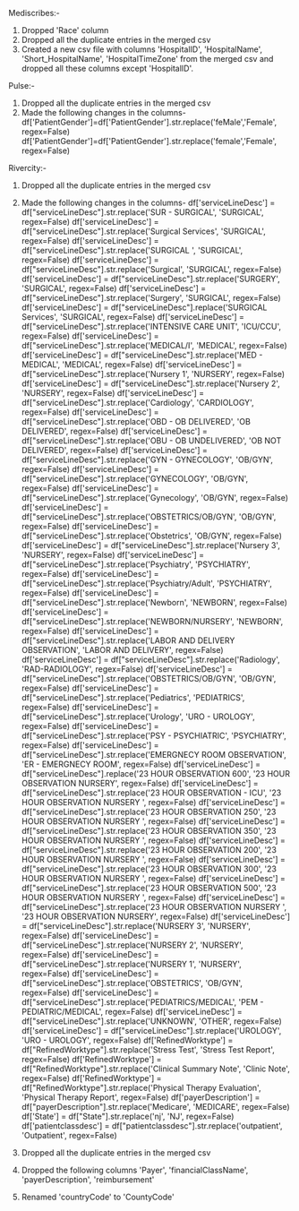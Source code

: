 Mediscribes:- 
1) Dropped 'Race' column
2) Dropped all the duplicate entries in the merged csv
3) Created a new csv file with columns 'HospitalID', 'HospitalName', 'Short_HospitalName', 'HospitalTimeZone' from the merged csv and dropped all these columns except 'HospitalID'.

Pulse:-
1) Dropped all the duplicate entries in the merged csv
2) Made the following changes in the columns-
        df['PatientGender']=df['PatientGender'].str.replace('feMale','Female', regex=False)
        df['PatientGender']=df['PatientGender'].str.replace('female','Female', regex=False)

Rivercity:-
1) Dropped all the duplicate entries in the merged csv
2) Made the following changes in the columns-
        df['serviceLineDesc'] = df["serviceLineDesc"].str.replace('SUR - SURGICAL', 'SURGICAL', regex=False)
        df['serviceLineDesc'] = df["serviceLineDesc"].str.replace('Surgical Services', 'SURGICAL', regex=False)
        df['serviceLineDesc'] = df["serviceLineDesc"].str.replace('SURGICAL ', 'SURGICAL', regex=False)
        df['serviceLineDesc'] = df["serviceLineDesc"].str.replace('Surgical', 'SURGICAL', regex=False)
        df['serviceLineDesc'] = df["serviceLineDesc"].str.replace('SURGERY', 'SURGICAL', regex=False)
        df['serviceLineDesc'] = df["serviceLineDesc"].str.replace('Surgery', 'SURGICAL', regex=False)
        df['serviceLineDesc'] = df["serviceLineDesc"].replace('SURGICAL Services', 'SURGICAL', regex=False)
        df['serviceLineDesc'] = df["serviceLineDesc"].str.replace('INTENSIVE CARE UNIT', 'ICU/CCU', regex=False)
        df['serviceLineDesc'] = df["serviceLineDesc"].str.replace('MEDICAL/I', 'MEDICAL', regex=False)
        df['serviceLineDesc'] = df["serviceLineDesc"].str.replace('MED - MEDICAL', 'MEDICAL', regex=False)
        df['serviceLineDesc'] = df["serviceLineDesc"].str.replace('Nursery 1', 'NURSERY', regex=False)
        df['serviceLineDesc'] = df["serviceLineDesc"].str.replace('Nursery 2', 'NURSERY', regex=False)
        df['serviceLineDesc'] = df["serviceLineDesc"].str.replace('Cardiology', 'CARDIOLOGY', regex=False)
        df['serviceLineDesc'] = df["serviceLineDesc"].str.replace('OBD - OB DELIVERED', 'OB DELIVERED', regex=False)
        df['serviceLineDesc'] = df["serviceLineDesc"].str.replace('OBU - OB UNDELIVERED', 'OB NOT DELIVERED', regex=False)
        df['serviceLineDesc'] = df["serviceLineDesc"].str.replace('GYN - GYNECOLOGY', 'OB/GYN', regex=False)
        df['serviceLineDesc'] = df["serviceLineDesc"].str.replace('GYNECOLOGY', 'OB/GYN', regex=False)
        df['serviceLineDesc'] = df["serviceLineDesc"].str.replace('Gynecology', 'OB/GYN', regex=False)
        df['serviceLineDesc'] = df["serviceLineDesc"].str.replace('OBSTETRICS/OB/GYN', 'OB/GYN', regex=False)
        df['serviceLineDesc'] = df["serviceLineDesc"].str.replace('Obstetrics', 'OB/GYN', regex=False)  
        df['serviceLineDesc'] = df["serviceLineDesc"].str.replace('Nursery 3', 'NURSERY', regex=False)
        df['serviceLineDesc'] = df["serviceLineDesc"].str.replace('Psychiatry', 'PSYCHIATRY', regex=False)
        df['serviceLineDesc'] = df["serviceLineDesc"].str.replace('Psychiatry/Adult', 'PSYCHIATRY', regex=False)
        df['serviceLineDesc'] = df["serviceLineDesc"].str.replace('Newborn', 'NEWBORN', regex=False)
        df['serviceLineDesc'] = df["serviceLineDesc"].str.replace('NEWBORN/NURSERY', 'NEWBORN', regex=False)
        df['serviceLineDesc'] = df["serviceLineDesc"].str.replace('LABOR AND DELIVERY OBSERVATION', 'LABOR AND DELIVERY', regex=False)
        df['serviceLineDesc'] = df["serviceLineDesc"].str.replace('Radiology', 'RAD-RADIOLOGY', regex=False)
        df['serviceLineDesc'] = df["serviceLineDesc"].str.replace('OBSTETRICS/OB/GYN', 'OB/GYN', regex=False)
        df['serviceLineDesc'] = df["serviceLineDesc"].str.replace('Pediatrics', 'PEDIATRICS', regex=False)
        df['serviceLineDesc'] = df["serviceLineDesc"].str.replace('Urology', 'URO - UROLOGY', regex=False)
        df['serviceLineDesc'] = df["serviceLineDesc"].str.replace('PSY - PSYCHIATRIC', 'PSYCHIATRY', regex=False)
        df['serviceLineDesc'] = df["serviceLineDesc"].str.replace('EMERGNECY ROOM OBSERVATION', 'ER - EMERGNECY ROOM', regex=False)
        df['serviceLineDesc'] = df["serviceLineDesc"].replace('23 HOUR OBSERVATION 600', '23 HOUR OBSERVATION NURSERY', regex=False)
        df['serviceLineDesc'] = df["serviceLineDesc"].str.replace('23 HOUR OBSERVATION - ICU', '23 HOUR OBSERVATION NURSERY ', regex=False)
        df['serviceLineDesc'] = df["serviceLineDesc"].str.replace('23 HOUR OBSERVATION 250', '23 HOUR OBSERVATION NURSERY ', regex=False)
        df['serviceLineDesc'] = df["serviceLineDesc"].str.replace('23 HOUR OBSERVATION 350', '23 HOUR OBSERVATION NURSERY ', regex=False)
        df['serviceLineDesc'] = df["serviceLineDesc"].str.replace('23 HOUR OBSERVATION 200', '23 HOUR OBSERVATION NURSERY ', regex=False)
        df['serviceLineDesc'] = df["serviceLineDesc"].str.replace('23 HOUR OBSERVATION 300', '23 HOUR OBSERVATION NURSERY ', regex=False)
        df['serviceLineDesc'] = df["serviceLineDesc"].str.replace('23 HOUR OBSERVATION 500', '23 HOUR OBSERVATION NURSERY ', regex=False)
        df['serviceLineDesc'] = df["serviceLineDesc"].str.replace('23 HOUR OBSERVATION NURSERY ', '23 HOUR OBSERVATION NURSERY', regex=False)
        df['serviceLineDesc'] = df["serviceLineDesc"].str.replace('NURSERY 3', 'NURSERY', regex=False)
        df['serviceLineDesc'] = df["serviceLineDesc"].str.replace('NURSERY 2', 'NURSERY', regex=False)
        df['serviceLineDesc'] = df["serviceLineDesc"].str.replace('NURSERY 1', 'NURSERY', regex=False)
        df['serviceLineDesc'] = df["serviceLineDesc"].str.replace('OBSTETRICS', 'OB/GYN', regex=False)
        df['serviceLineDesc'] = df["serviceLineDesc"].str.replace('PEDIATRICS/MEDICAL', 'PEM - PEDIATRIC/MEDICAL', regex=False)
        df['serviceLineDesc'] = df["serviceLineDesc"].str.replace('UNKNOWN', 'OTHER', regex=False)
        df['serviceLineDesc'] = df["serviceLineDesc"].str.replace('UROLOGY', 'URO - UROLOGY', regex=False)
        df['RefinedWorktype'] = df["RefinedWorktype"].str.replace('Stress Test', 'Stress Test Report', regex=False)
        df['RefinedWorktype'] = df["RefinedWorktype"].str.replace('Clinical Summary Note', 'Clinic Note', regex=False)
        df['RefinedWorktype'] = df["RefinedWorktype"].str.replace('Physical Therapy Evaluation', 'Physical Therapy Report', regex=False)
        df['payerDescription'] = df["payerDescription"].str.replace('Medicare', 'MEDICARE', regex=False)
        df['State'] = df["State"].str.replace('nj', 'NJ', regex=False)
        df['patientclassdesc'] = df["patientclassdesc"].str.replace('outpatient', 'Outpatient', regex=False)

3) Dropped all the duplicate entries in the merged csv
4) Dropped the following columns 'Payer', 'financialClassName', 'payerDescription', 'reimbursement'
5) Renamed 'countryCode' to 'CountyCode'